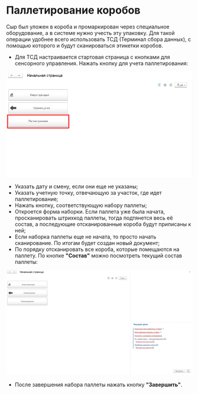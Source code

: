 # Паллетирование коробов

Сыр был уложен в короба и промаркирован через специальное оборудование,
а в системе нужно учесть эту упаковку. Для такой операции удобнее всего
использовать ТСД (Терминал сбора данных), с помощью которого и будут
сканироваться этикетки коробов.

-   Для ТСД настраивается стартовая страница с кнопками для сенсорного
    управления. Нажать кнопку для учета паллетирования:  

![](PalletizingBoxes.assets/1.png)

-   Указать дату и смену, если они еще не указаны;
-   Указать учетную точку, отвечающую за участок, где идет паллетирование;
-   Нажать кнопку, соответствующую набору паллеты;
-   Откроется форма наборки. Если паллета уже была начата, просканировать штрихкод паллеты, тогда  подтянется весь её состав, а последующие отсканированные короба будут приписаны к ней;
-   Если наборка паллеты еще не начата, то просто начать сканирование. По итогам будет создан новый документ;
-   По порядку отсканировать все короба, которые помещаются на паллету. По кнопке **"Состав"** можно посмотреть текущий состав паллеты:   

![](PalletizingBoxes.assets/1.gif)

-   После завершения набора паллеты нажать кнопку **"Завершить"**.